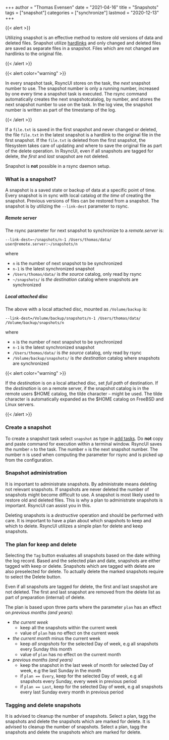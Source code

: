 +++
author = "Thomas Evensen"
date = "2021-04-16"
title =  "Snapshots"
tags = ["snapshot"]
categories = ["synchronize"]
lastmod = "2020-12-13"
+++


{{< alert >}}

Utilizing snapshot is an effective method to restore old versions of data and deleted files. Snapshot utilize [hardlinks](https://en.wikipedia.org/wiki/Hard_link) and only changed and deleted files are saved as separate files in a snapshot. Files which are not changed are hardlinks to the original file.

{{< /alert >}}

{{< alert color="warning" >}}

In every snapshot task, RsyncUI stores on the task, the *next* snapshot number to use. The snapshot number is only a running number, increased by one every time a snapshot task is executed.
The rsync command automatically creates the next snapshotcatalog, by number, and stores the next snapshot number to use on the task. In the log view, the snapshot number is written
as part of the timestamp of the log.

{{< /alert >}}

If a `file.txt` is saved in the first snapshot and never changed or deleted, the file `file.txt` in the latest snapshot is a hardlink to the original file in the first snapshot.
If the `file.txt` is deleted from the first snapshot, the filesystem takes care of updating and where to save the original file as part of the delete operation.
In RsyncUI, even if all snapshots are tagged for delete, *the first* and *last* snapshot are not deleted.

Snapshot is **not** possible in a rsync daemon setup.

### What is a snapshot?

A snapshot is a saved state or backup of data at a specific point of time. Every snapshot is in sync with local catalog *at the time* of creating the snapshot.
Previous versions of files can be restored from a snapshot. The snapshot is by utilizing the `--link-dest` parameter to rsync.

##### Remote server

The rsync parameter for next snapshot to synchronize to a *remote.server* is:

`--link-dest=~/snapshots/n-1 /Users/thomas/data/ user@remote.server:~/snapshots/n`

where

- `n` is the number of next snapshot to be synchronized
- `n-1` is the latest synchronized snapshot
- `/Users/thomas/data/` is *the source* catalog, only read by rsync
- `~/snapshots/` is *the destination* catalog where snapshots are synchronized

##### Local attached disc

The above with a local attached disc, mounted as `/Volume/backup` is:

`--link-dest=/Volume/backup/snapshots/n-1 /Users/thomas/data/ /Volume/backup/snapshots/n`

where

- `n` is the number of next snapshot to be synchronized
- `n-1` is the latest synchronized snapshot
- `/Users/thomas/data/` is *the source* catalog, only read by rsync
- `/Volume/backup/snapshots/` is *the destination* catalog where snapshots are synchronized


{{< alert color="warning" >}}

If the *destination* is on a local attached disc, set *full path* of destination. If the *destination* is on a remote server,
if the snapshot catalog is in the remote users $HOME catalog, the tilde character  `~` might be used.
The tilde character is automatically expanded as the $HOME catalog on FreeBSD and Linux servers.

{{< /alert >}}

### Create a snapshot

To create a snapshot task select `snapshot` as type in [add tasks](/docs/addconfigurations/). Do **not** copy and paste command for execution within a terminal window. RsyncUI saves the number `n` to the task. The number `n` is the next snapshot number. The number n is used when computing the parameter for rsync
and is picked up from the configuration.

### Snapshot administration

It is important to administrate snapshots. By administrate means deleting not relevant snapshots. If snapshots are never deleted the number of snapshots might become difficult to use. A snapshot is most likely used to restore old and deleted files. This is why a plan to administrate snapshots is important. RsyncUI can assist you in this.

Deleting snapshots is a *destructive* operation and should be performed with care. It is important to have a plan about which snapshots to keep and which to delete. RsyncUI utilizes a simple plan for delete and keep snapshots.

### The plan for keep and delete

Selecting the `Tag` button evaluates all snapshots based on the date withing the log record. Based and the selected plan and date, snapshots are either tagged with keep or delete. Snapshots which are tagged with delete are also preselected for delete. To actually delete the marked snapshots require to select the Delete button.

Even if all snapshots are tagged for delete, the first and last snapshot are not deleted. The first and last snapshot are removed from the delete list as part of preparation (internal) of delete.

The plan is based upon three parts where the parameter `plan` has an effect on *previous months (and years)*:

- *the current week*
  - keep all the snapshots within the current week
  - value of `plan` has no effect on the current week
- *the current month* minus the current week
  - keep *all snapshots* for the selected Day of week, e.g all snapshots every Sunday this month
  - value of `plan` has no effect on the current month
- *previous months (and years)*
  - keep the snapshot in the last week of month for selected Day of week, e.g the last Sunday in the month
  - if `plan == Every`, keep for the selected Day of week, e.g all snapshots every Sunday, every week in previous period
  - if `plan == Last`, keep for the selected Day of week, e.g all snapshots every last Sunday every month in previous period

### Tagging and delete snapshots

It is advised to cleanup the number of snapshots. Select a plan, tagg the snapshots and delete the snapshots which are marked for delete.
It is advised to cleanup the number of snapshots. Select a plan, tagg the snapshots and delete the snapshots which are marked for delete.
